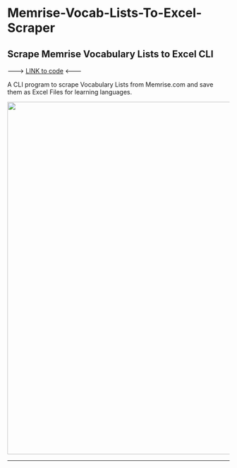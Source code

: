 # Memrise-Vocab-Lists-To-Excel-Scraper

## Scrape Memrise Vocabulary Lists to Excel CLI
---> [LINK to code](https://github.com/GeroZayas/Memrise-Vocab-Lists-To-Excel-Scraper) <---

A CLI program to scrape Vocabulary Lists from Memrise.com and save them as Excel Files for learning languages.

<img src="https://user-images.githubusercontent.com/77191089/221027161-06db0ee4-bd32-460e-b4ad-01c07f7e58ad.gif" width="800" />


---
